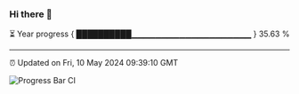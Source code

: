 ### Hi there 👋

⏳ Year progress { ██████████▁▁▁▁▁▁▁▁▁▁▁▁▁▁▁▁▁▁▁▁ } 35.63 %

---

⏰ Updated on Fri, 10 May 2024 09:39:10 GMT

![Progress Bar CI](https://github.com/IshwaranRudhara/GIT-ACTION/workflows/Progress%20Bar%20CI/badge.svg)
